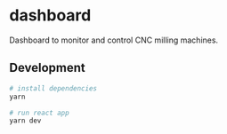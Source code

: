 # dashboard

Dashboard to monitor and control CNC milling machines.

## Development

```bash
# install dependencies
yarn

# run react app
yarn dev
```
